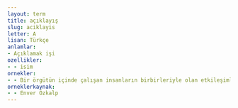 ```yaml
---
layout: term
title: açıklayış
slug: aciklayis
letter: A
lisan: Türkçe
anlamlar:
- Açıklamak işi
ozellikler:
- - isim
ornekler:
- - Bir örgütün içinde çalışan insanların birbirleriyle olan etkileşimleri, olayları açıklayış veya yorumlayışları, bunlara karşı takındıkları tutumlar veya tavır alışları, örgüt kültürünün gelişiminde önemli bir etkendir.
orneklerkaynak:
- - Enver Özkalp
---
```

